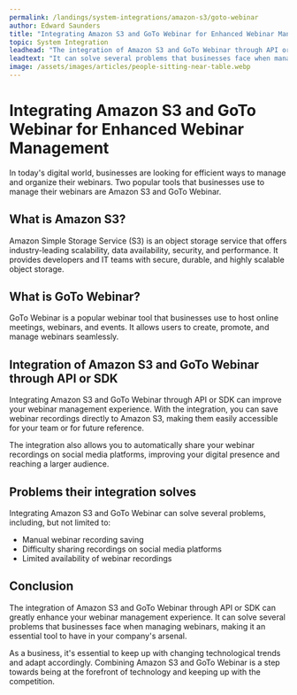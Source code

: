 ```yaml
---
permalink: /landings/system-integrations/amazon-s3/goto-webinar
author: Edward Saunders
title: "Integrating Amazon S3 and GoTo Webinar for Enhanced Webinar Management"
topic: System Integration
leadhead: "The integration of Amazon S3 and GoTo Webinar through API or SDK can greatly enhance your webinar management experience"
leadtext: "It can solve several problems that businesses face when managing webinars, making it an essential tool to have in your company's arsenal."
image: /assets/images/articles/people-sitting-near-table.webp
---
```

<div class="arttext"><h1>Integrating Amazon S3 and GoTo Webinar for Enhanced Webinar Management</h1>

<p>In today's digital world, businesses are looking for efficient ways to manage and organize their webinars. Two popular tools that businesses use to manage their webinars are Amazon S3 and GoTo Webinar.</p>

<h2>What is Amazon S3?</h2>

<p>Amazon Simple Storage Service (S3) is an object storage service that offers industry-leading scalability, data availability, security, and performance. It provides developers and IT teams with secure, durable, and highly scalable object storage.</p>

<h2>What is GoTo Webinar?</h2>

<p>GoTo Webinar is a popular webinar tool that businesses use to host online meetings, webinars, and events. It allows users to create, promote, and manage webinars seamlessly.</p>

<h2>Integration of Amazon S3 and GoTo Webinar through API or SDK</h2>

<p>Integrating Amazon S3 and GoTo Webinar through API or SDK can improve your webinar management experience. With the integration, you can save webinar recordings directly to Amazon S3, making them easily accessible for your team or for future reference.</p>

<p>The integration also allows you to automatically share your webinar recordings on social media platforms, improving your digital presence and reaching a larger audience.</p>

<h2>Problems their integration solves</h2>

<p>Integrating Amazon S3 and GoTo Webinar can solve several problems, including, but not limited to:</p>

<ul>
    <li>Manual webinar recording saving</li>
    <li>Difficulty sharing recordings on social media platforms</li>
    <li>Limited availability of webinar recordings</li>
</ul>

<h2>Conclusion</h2>

<p>The integration of Amazon S3 and GoTo Webinar through API or SDK can greatly enhance your webinar management experience. It can solve several problems that businesses face when managing webinars, making it an essential tool to have in your company's arsenal.</p>

<p>As a business, it's essential to keep up with changing technological trends and adapt accordingly. Combining Amazon S3 and GoTo Webinar is a step towards being at the forefront of technology and keeping up with the competition.</p>

</div>